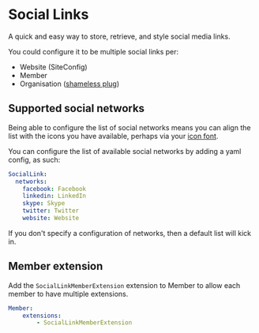 # Social Links

A quick and easy way to store, retrieve, and style social media links.

You could configure it to be multiple social links per:

 * Website (SiteConfig)
 * Member
 * Organisation ([shameless plug](https://github.com/burnbright/silverstripe-organisations))

## Supported social networks

Being able to configure the list of social networks means you can align the list with the icons you have available, perhaps via your [icon font](http://www.entypo.com).

You can configure the list of available social networks by adding a yaml config, as such:

```yaml
SocialLink:
  networks:
    facebook: Facebook
    linkedin: LinkedIn
    skype: Skype
    twitter: Twitter
    website: Website
```

If you don't specify a configuration of networks, then a default list will kick in.

## Member extension

Add the `SocialLinkMemberExtension` extension to Member to allow each member to have multiple extensions.

```yaml
Member:
    extensions:
        - SocialLinkMemberExtension
```